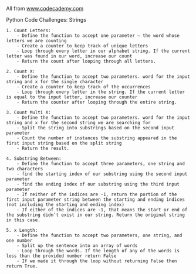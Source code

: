 All from www.codecademy.com

Python Code Challenges: Strings

    1. Count Letters:
        - Define the function to accept one parameter — the word whose letters we are counting
        - Create a counter to keep track of unique letters
        - Loop through every letter in our alphabet string. If the current letter was found in our word, increase our count
        - Return the count after looping through all letters.

    2. Count X:
        - Define the function to accept two parameters. word for the input string and x for the single character
        - Create a counter to keep track of the occurrences
        - Loop through every letter in the string. If the current letter is equal to the input letter, increase our counter
        - Return the counter after looping through the entire string.

    3. Count Multi X:
        - Define the function to accept two parameters. word for the input string and x for the second string we are searching for
        - Split the string into substrings based on the second input parameter
        - Count the number of instances the substring appeared in the first input string based on the split string
        - Return the result.

    4. Substring Between:
        - Define the function to accept three parameters, one string and two characters
        - find the starting index of our substring using the second input parameter
        - find the ending index of our substring using the third input parameter
        - If neither of the indices are -1, return the portion of the first input parameter string between the starting and ending indices (not including the starting and ending index)
        - If either of the indices are -1, that means the start or end of the substring didn’t exist in our string. Return the original string in this case.

    5. x Length:
        - Define the function to accept two parameters, one string, and one number
        - Split up the sentence into an array of words
        - Loop through the words. If the length of any of the words is less than the provided number return False
        - If we made it through the loop without returning False then return True.